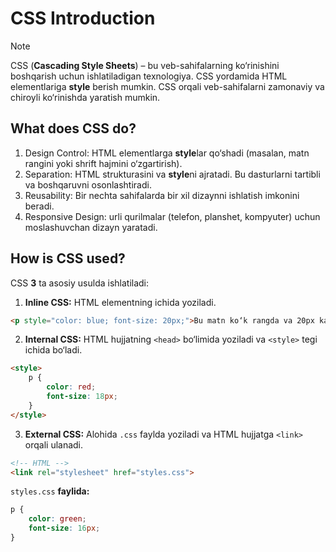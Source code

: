 # CSS Introduction

> [!NOTE]
> CSS (**Cascading Style Sheets**) – bu veb-sahifalarning ko‘rinishini boshqarish uchun ishlatiladigan texnologiya. CSS yordamida HTML elementlariga **style** berish mumkin. CSS orqali veb-sahifalarni zamonaviy va chiroyli ko‘rinishda yaratish mumkin.

## What does CSS do?

1. Design Control: HTML elementlarga **style**lar qo‘shadi (masalan, matn rangini yoki shrift hajmini o‘zgartirish).
2. Separation: HTML strukturasini va **style**ni ajratadi. Bu dasturlarni tartibli va boshqaruvni osonlashtiradi.
3. Reusability: Bir nechta sahifalarda bir xil dizaynni ishlatish imkonini beradi.
4. Responsive Design: urli qurilmalar (telefon, planshet, kompyuter) uchun moslashuvchan dizayn yaratadi.

## How is CSS used?

CSS **3** ta asosiy usulda ishlatiladi:

1. **Inline CSS:** HTML elementning ichida yoziladi.

```html
<p style="color: blue; font-size: 20px;">Bu matn ko‘k rangda va 20px kattalikda.</p>
```

2. **Internal CSS:** HTML hujjatning `<head>` bo‘limida yoziladi va `<style>` tegi ichida bo‘ladi.

```html
<style>
    p {
        color: red;
        font-size: 18px;
    }
</style>
```

3. **External CSS:** Alohida `.css` faylda yoziladi va HTML hujjatga `<link>` orqali ulanadi.

```html
<!-- HTML -->
<link rel="stylesheet" href="styles.css">
```
`styles.css` **faylida:**
```css
p {
    color: green;
    font-size: 16px;
}
```
